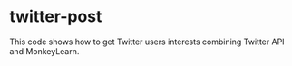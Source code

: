 # twitter-post
This code shows how to get Twitter users interests combining Twitter API and MonkeyLearn.
